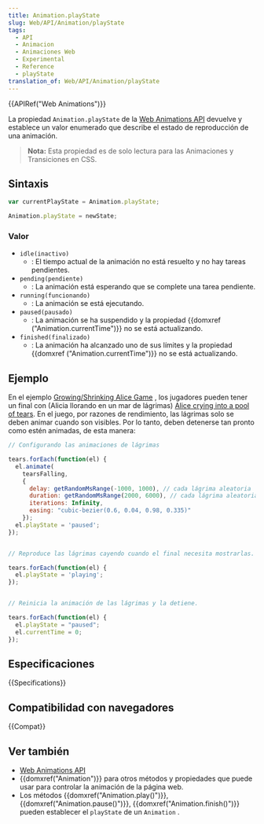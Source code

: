 ```yaml
---
title: Animation.playState
slug: Web/API/Animation/playState
tags:
  - API
  - Animacion
  - Animaciones Web
  - Experimental
  - Reference
  - playState
translation_of: Web/API/Animation/playState
---
```


{{APIRef("Web Animations")}}

La propiedad `Animation.playState` de la [Web Animations API](/es/docs/Web/API/Web_Animations_API) devuelve y establece un valor enumerado que describe el estado de reproducción de una animación.

> **Nota:** Esta propiedad es de solo lectura para las Animaciones y Transiciones en CSS.

## Sintaxis

```js
var currentPlayState = Animation.playState;

Animation.playState = newState;
```

### Valor

- `idle(inactivo)`
  - : El tiempo actual de la animación no está resuelto y no hay tareas pendientes.
- `pending(pendiente)`
  - : La animación está esperando que se complete una tarea pendiente.
- `running(funcionando)`
  - : La animación se está ejecutando.
- `paused(pausado)`
  - : La animación se ha suspendido y la propiedad {{domxref ("Animation.currentTime")}} no se está actualizando.
- `finished(finalizado)`
  - : La animación ha alcanzado uno de sus límites y la propiedad {{domxref ("Animation.currentTime")}} no se está actualizando.

## Ejemplo

En el ejemplo [Growing/Shrinking Alice Game](https://codepen.io/rachelnabors/pen/PNYGZQ?editors=0010) , los jugadores pueden tener un final con (Alicia llorando en un mar de lágrimas) [Alice crying into a pool of tears](https://codepen.io/rachelnabors/pen/EPJdJx?editors=0010). En el juego, por razones de rendimiento, las lágrimas solo se deben animar cuando son visibles. Por lo tanto, deben detenerse tan pronto como estén animadas, de esta manera:

```js
// Configurando las animaciones de lágrimas

tears.forEach(function(el) {
  el.animate(
    tearsFalling,
    {
      delay: getRandomMsRange(-1000, 1000), // cada lágrima aleatoria
      duration: getRandomMsRange(2000, 6000), // cada lágrima aleatoria
      iterations: Infinity,
      easing: "cubic-bezier(0.6, 0.04, 0.98, 0.335)"
    });
  el.playState = 'paused';
});


// Reproduce las lágrimas cayendo cuando el final necesita mostrarlas.

tears.forEach(function(el) {
  el.playState = 'playing';
});


// Reinicia la animación de las lágrimas y la detiene.

tears.forEach(function(el) {
  el.playState = "paused";
  el.currentTime = 0;
});
```

## Especificaciones

{{Specifications}}

## Compatibilidad con navegadores

{{Compat}}

## Ver también

- [Web Animations API](/es/docs/Web/API/Web_Animations_API)
- {{domxref("Animation")}} para otros métodos y propiedades que puede usar para controlar la animación de la página web.
- Los métodos {{domxref("Animation.play()")}}, {{domxref("Animation.pause()")}}, {{domxref("Animation.finish()")}} pueden establecer el `playState` de un `Animation` .
